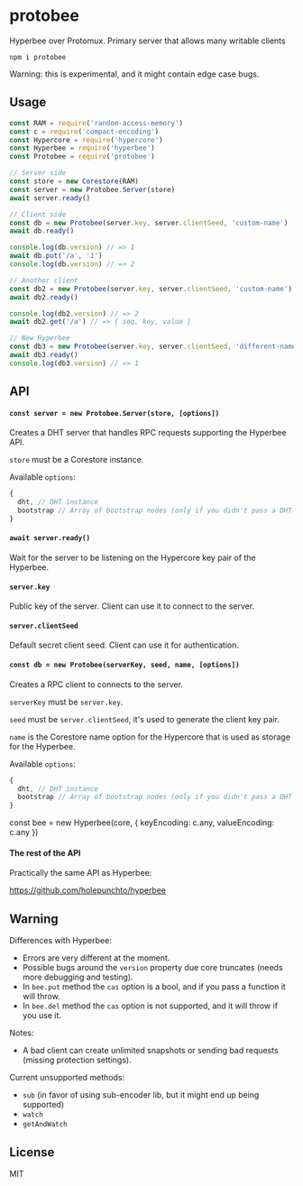 # protobee

Hyperbee over Protomux. Primary server that allows many writable clients

```
npm i protobee
```

Warning: this is experimental, and it might contain edge case bugs.

## Usage

```js
const RAM = require('random-access-memory')
const c = require('compact-encoding')
const Hypercore = require('hypercore')
const Hyperbee = require('hyperbee')
const Protobee = require('protobee')

// Server side
const store = new Corestore(RAM)
const server = new Protobee.Server(store)
await server.ready()

// Client side
const db = new Protobee(server.key, server.clientSeed, 'custom-name')
await db.ready()

console.log(db.version) // => 1
await db.put('/a', '1')
console.log(db.version) // => 2

// Another client
const db2 = new Protobee(server.key, server.clientSeed, 'custom-name')
await db2.ready()

console.log(db2.version) // => 2
await db2.get('/a') // => { seq, key, value }

// New Hyperbee
const db3 = new Protobee(server.key, server.clientSeed, 'different-name')
await db3.ready()
console.log(db3.version) // => 1
```

## API

#### `const server = new Protobee.Server(store, [options])`

Creates a DHT server that handles RPC requests supporting the Hyperbee API.

`store` must be a Corestore instance.

Available `options`:
```js
{
  dht, // DHT instance
  bootstrap // Array of bootstrap nodes (only if you didn't pass a DHT instance)
}
```

#### `await server.ready()`

Wait for the server to be listening on the Hypercore key pair of the Hyperbee.

#### `server.key`

Public key of the server. Client can use it to connect to the server.

#### `server.clientSeed`

Default secret client seed. Client can use it for authentication.

#### `const db = new Protobee(serverKey, seed, name, [options])`

Creates a RPC client to connects to the server.

`serverKey` must be `server.key`.

`seed` must be `server.clientSeed`, it's used to generate the client key pair.

`name` is the Corestore name option for the Hypercore that is used as storage for the Hyperbee.

Available `options`:
```js
{
  dht, // DHT instance
  bootstrap // Array of bootstrap nodes (only if you didn't pass a DHT instance)
}
```

const bee = new Hyperbee(core, { keyEncoding: c.any, valueEncoding: c.any })

#### The rest of the API

Practically the same API as Hyperbee:

https://github.com/holepunchto/hyperbee

## Warning

Differences with Hyperbee:

- Errors are very different at the moment.
- Possible bugs around the `version` property due core truncates (needs more debugging and testing).
- In `bee.put` method the `cas` option is a bool, and if you pass a function it will throw.
- In `bee.del` method the `cas` option is not supported, and it will throw if you use it.

Notes:

- A bad client can create unlimited snapshots or sending bad requests (missing protection settings).

Current unsupported methods:

- `sub` (in favor of using sub-encoder lib, but it might end up being supported)
- `watch`
- `getAndWatch`

## License

MIT
